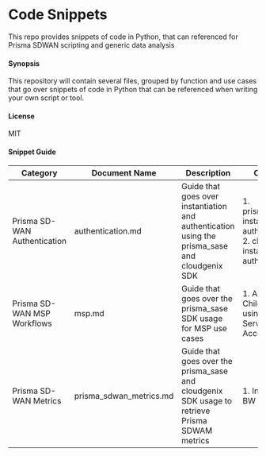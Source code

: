 # Code Snippets
This repo provides snippets of code in Python, that can referenced for Prisma SDWAN scripting and generic data analysis

#### Synopsis
This repository will contain several files, grouped by function and use cases that go over snippets of code in Python that can be referenced when writing your own script or tool.

#### License
MIT

#### Snippet Guide
| Category | Document Name | Description | Content |
| ------- | ----- | ------- | ------- |
| Prisma SD-WAN Authentication | authentication.md | Guide that goes over instantiation and authentication using the prisma_sase and cloudgenix SDK | 1. prisma_sase instantiation & authentication<br>2. cloudgenix instantiation & authentication |
| Prisma SD-WAN MSP Workflows | msp.md | Guide that goes over the prisma_sase SDK usage for MSP use cases | 1. Access Child Tenants using Parent Service Account |
| Prisma SD-WAN Metrics | prisma_sdwan_metrics.md | Guide that goes over the prisma_sase and cloudgenix SDK usage to retrieve Prisma SDWAM metrics | 1. Interface BW Stats |

 
